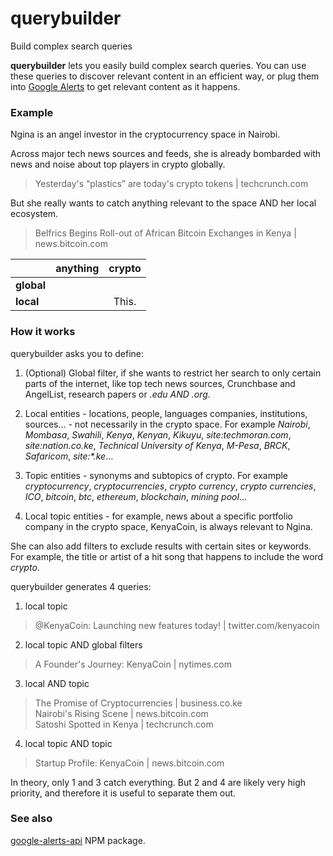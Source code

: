# querybuilder
Build complex search queries

**querybuilder** lets you easily build complex search queries.  You can use these queries to discover relevant content in an efficient way, or plug them into [Google Alerts](https://www.google.com/alerts) to get relevant content as it happens.

### Example

Ngina is an angel investor in the cryptocurrency space in Nairobi.

Across major tech news sources and feeds, she is already bombarded with news and noise about top players in crypto globally.  
> Yesterday's “plastics” are today's crypto tokens | techcrunch.com

But she really wants to catch anything relevant to the space AND her local ecosystem.  
> Belfrics Begins Roll-out of African Bitcoin Exchanges in Kenya | news.bitcoin.com

|               | anything      | crypto |
| ------------- |:-------------:| :-----:|
| **global**    |               |        |
| **local**     |               | This.  |


### How it works

querybuilder asks you to define:

1. (Optional) Global filter, if she wants to restrict her search to only certain parts of the internet, like top tech news sources, Crunchbase and AngelList, research papers or *.edu AND .org*.

2. Local entities - locations, people, languages companies, institutions, sources... - not necessarily in the crypto space.  For example *Nairobi*, *Mombasa*, *Swahili*, *Kenya*, *Kenyan*, *Kikuyu*, *site:techmoran.com*, *site:nation.co.ke*, *Technical University of Kenya*, *M-Pesa*, *BRCK*, *Safaricom*, *site:\*.ke*...

3. Topic entities - synonyms and subtopics of crypto.  For example *cryptocurrency*, *cryptocurrencies*, *crypto currency*, *crypto currencies*, *ICO*, *bitcoin*, *btc*, *ethereum*, *blockchain*, *mining pool*...

4. Local topic entities - for example, news about a specific portfolio company in the crypto space, KenyaCoin, is always relevant to Ngina.

She can also add filters to exclude results with certain sites or keywords.  For example, the title or artist of a hit song that happens to include the word *crypto*.

querybuilder generates 4 queries:

1. local topic
> @KenyaCoin: Launching new features today! | twitter.com/kenyacoin

2. local topic AND global filters
> A Founder's Journey: KenyaCoin | nytimes.com

3. local AND topic
> The Promise of Cryptocurrencies | business.co.ke  
> Nairobi's Rising Scene | news.bitcoin.com  
> Satoshi Spotted in Kenya | techcrunch.com  

4. local topic AND topic
> Startup Profile: KenyaCoin | news.bitcoin.com

In theory, only 1 and 3 catch everything.  But 2 and 4 are likely very high priority, and therefore it is useful to separate them out.


### See also

[google-alerts-api](https://www.npmjs.com/package/google-alerts-api) NPM package.
